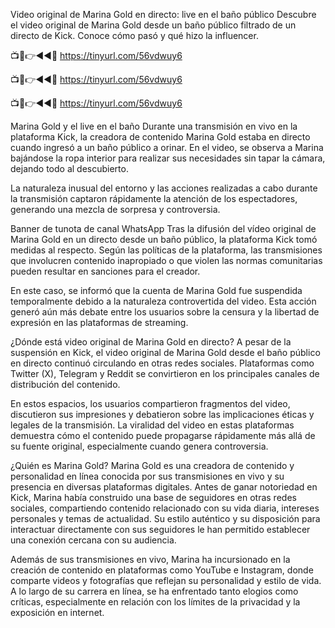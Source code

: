 Video original de Marina Gold en directo: live en el baño público
Descubre el video original de Marina Gold desde un baño público filtrado de un directo de Kick. Conoce cómo pasó y qué hizo la influencer.

📺📱👉◄◄🔴 https://tinyurl.com/56vdwuy6

📺📱👉◄◄🔴 https://tinyurl.com/56vdwuy6

📺📱👉◄◄🔴 https://tinyurl.com/56vdwuy6



Marina Gold y el live en el baño
Durante una transmisión en vivo en la plataforma Kick, la creadora de contenido Marina Gold estaba en directo cuando ingresó a un baño público a orinar. En el video, se observa a Marina bajándose la ropa interior para realizar sus necesidades sin tapar la cámara, dejando todo al descubierto.


La naturaleza inusual del entorno y las acciones realizadas a cabo durante la transmisión captaron rápidamente la atención de los espectadores, generando una mezcla de sorpresa y controversia.

Banner de tunota de canal WhatsApp
Tras la difusión del vídeo original de Marina Gold en un directo desde un baño público, la plataforma Kick tomó medidas al respecto. Según las políticas de la plataforma, las transmisiones que involucren contenido inapropiado o que violen las normas comunitarias pueden resultar en sanciones para el creador.

En este caso, se informó que la cuenta de Marina Gold fue suspendida temporalmente debido a la naturaleza controvertida del video. Esta acción generó aún más debate entre los usuarios sobre la censura y la libertad de expresión en las plataformas de streaming.

¿Dónde está video original de Marina Gold en directo?
A pesar de la suspensión en Kick, el video original de Marina Gold desde el baño público en directo continuó circulando en otras redes sociales. Plataformas como Twitter (X), Telegram y Reddit se convirtieron en los principales canales de distribución del contenido.

En estos espacios, los usuarios compartieron fragmentos del video, discutieron sus impresiones y debatieron sobre las implicaciones éticas y legales de la transmisión. La viralidad del video en estas plataformas demuestra cómo el contenido puede propagarse rápidamente más allá de su fuente original, especialmente cuando genera controversia.


¿Quién es Marina Gold?
Marina Gold es una creadora de contenido y personalidad en línea conocida por sus transmisiones en vivo y su presencia en diversas plataformas digitales. Antes de ganar notoriedad en Kick, Marina había construido una base de seguidores en otras redes sociales, compartiendo contenido relacionado con su vida diaria, intereses personales y temas de actualidad. Su estilo auténtico y su disposición para interactuar directamente con sus seguidores le han permitido establecer una conexión cercana con su audiencia.

Además de sus transmisiones en vivo, Marina ha incursionado en la creación de contenido en plataformas como YouTube e Instagram, donde comparte videos y fotografías que reflejan su personalidad y estilo de vida. A lo largo de su carrera en línea, se ha enfrentado tanto elogios como críticas, especialmente en relación con los límites de la privacidad y la exposición en internet.
